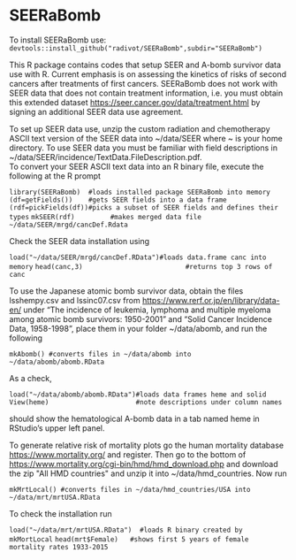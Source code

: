 # SEERaBomb
To install SEERaBomb use: `devtools::install_github("radivot/SEERaBomb",subdir="SEERaBomb")`

This R package contains codes that setup SEER and A-bomb survivor data use with R. 
Current emphasis is on assessing the kinetics of risks of second cancers after treatments of first cancers. 
SEERaBomb does not work with SEER data that does not contain treatment information, 
i.e. you must obtain this extended dataset 
https://seer.cancer.gov/data/treatment.html
by signing an additional SEER data use agreement.

To set up SEER data use, unzip the custom radiation and chemotherapy ASCII text version of the SEER data into ~/data/SEER where ~ is your home directory. To use SEER data you must be familiar with field descriptions in ~/data/SEER/incidence/TextData.FileDescription.pdf.   
To convert your SEER ASCII text data into an R binary file, execute the following at the R prompt

```library(SEERaBomb)  #loads installed package SEERaBomb into memory```
```(df=getFields())    #gets SEER fields into a data frame```
```(rdf=pickFields(df))#picks a subset of SEER fields and defines their types```
```mkSEER(rdf)         #makes merged data file ~/data/SEER/mrgd/cancDef.Rdata```

Check the SEER data installation using 

```load("~/data/SEER/mrgd/cancDef.RData")#loads data.frame canc into memory```
```head(canc,3)                          #returns top 3 rows of canc```

To use the Japanese atomic bomb survivor data, obtain the files lsshempy.csv and lssinc07.csv from https://www.rerf.or.jp/en/library/data-en/
under  “The incidence of leukemia, lymphoma and multiple myeloma among atomic bomb survivors: 1950-2001” and 
“Solid Cancer Incidence Data, 1958-1998”,  place them in your folder ~/data/abomb, and run the following 

```mkAbomb() #converts files in ~/data/abomb into ~/data/abomb/abomb.RData```

As a check,

```load("~/data/abomb/abomb.RData")#loads data frames heme and solid``` 
```View(heme)                      #note descriptions under column names```

should show the hematological A-bomb data in a tab named heme in RStudio’s upper left panel.


To generate relative risk of mortality plots go the human mortality database  https://www.mortality.org/ and register. Then go to the bottom of  https://www.mortality.org/cgi-bin/hmd/hmd_download.php
and download the zip "All HMD countries"  and unzip it into ~/data/hmd_countries.  Now run 

```mkMrtLocal() #converts files in ~/data/hmd_countries/USA into ~/data/mrt/mrtUSA.RData``` 

To check the installation run

```load("~/data/mrt/mrtUSA.RData")  #loads R binary created by mkMortLocal```
```head(mrt$Female)   #shows first 5 years of female mortality rates 1933-2015```
